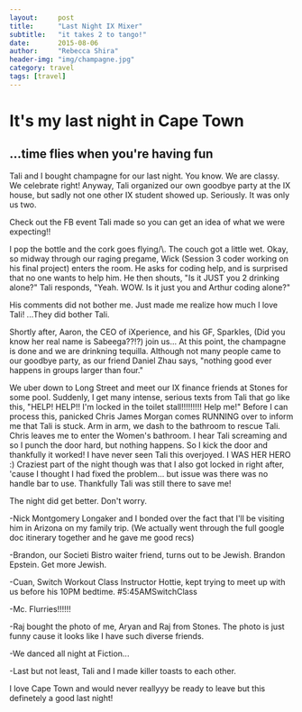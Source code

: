 ```yaml
---
layout:     post
title:      "Last Night IX Mixer"
subtitle:   "it takes 2 to tango!"
date:       2015-08-06
author:     "Rebecca Shira"
header-img: "img/champagne.jpg"
category: travel
tags: [travel]
---
```


<h1> It's my last night in Cape Town </h1>
<h2> ...time flies when you're having fun </h2>

<p> Tali and I bought champagne for our last night. You know. We are classy. We celebrate right! Anyway, Tali organized our own goodbye party at the IX house, but sadly not one other IX student showed up. Seriously. It was only us two.</p>
<p> Check out the FB event Tali made so you can get an idea of what we were expecting!! <a href="https://"></a> </p>


<p> I pop the bottle and the cork goes flying/\. The couch got a little wet. Okay, so midway through our raging pregame, Wick (Session 3 coder working on his final project) enters the room. He asks for coding help, and is surprised that no one wants to help him. He then shouts, "Is it JUST you 2 drinking alone?" Tali responds, "Yeah. WOW. Is it just you and Arthur coding alone?" </p>


<p> His comments did not bother me. Just made me realize how much I love Tali! ...They did bother Tali.</p>
<p> Shortly after, Aaron, the CEO of iXperience, and his GF, Sparkles, (Did you know her real name is Sabeega??!?) join us... At this point, the champagne is done and we are drinkning tequilla.  Although not many people came to our goodbye party, as our friend Daniel Zhau says, "nothing good ever happens in groups larger than four." </p>


<p> We uber down to Long Street and meet our IX finance friends at Stones for some pool. Suddenly, I get many intense, serious texts from Tali that go like this, "HELP! HELP!! I'm locked in the toilet stall!!!!!!!!! Help me!" 
Before I can process this, panicked Chris James Morgan comes RUNNING over to inform me that Tali is stuck. Arm in arm, we dash to the bathroom to rescue Tali. Chris leaves me to enter the Women's bathroom. I hear Tali screaming and so I punch the door hard, but nothing happens. So I kick the door and thankfully it worked! I have never seen Tali this overjoyed. I WAS HER HERO :)
Craziest part of the night though was that I also got locked in right after, 'cause I thought I had fixed the problem... but issue was there was no handle bar to use. Thankfully Tali was still there to save me!

The night did get better. Don't worry.

-Nick Montgomery Longaker and I bonded over the fact that I'll be visiting him in Arizona on my family trip. (We actually went through the full google doc itinerary together and he gave me good recs)

-Brandon, our Societi Bistro waiter friend, turns out to be Jewish. Brandon Epstein. Get more Jewish. 

-Cuan, Switch Workout Class Instructor Hottie, kept trying to meet up with us before his 10PM bedtime. #5:45AMSwitchClass

-Mc. Flurries!!!!!!

-Raj bought the photo of me, Aryan and Raj from Stones. The photo is just funny cause it looks like I have such diverse friends.

-We danced all night at Fiction...

-Last but not least, Tali and I made killer toasts to each other.
</p>
<p> I love Cape Town and would never reallyyy be ready to leave but this definetely a good last night!</p>


